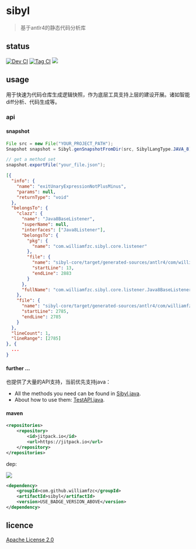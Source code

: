 # sibyl

> 基于antlr4的静态代码分析库

## status

[![Dev CI](https://github.com/williamfzc/sibyl/actions/workflows/normal.yml/badge.svg)](https://github.com/williamfzc/sibyl/actions/workflows/normal.yml)
[![Tag CI](https://github.com/williamfzc/sibyl/actions/workflows/perf.yml/badge.svg)](https://github.com/williamfzc/sibyl/actions/workflows/perf.yml)
[![](https://jitpack.io/v/williamfzc/sibyl.svg)](https://jitpack.io/#williamfzc/sibyl)

## usage

用于快速为代码仓库生成逻辑快照，作为底层工具支持上层的建设开展。诸如智能diff分析、代码生成等。

### api

#### snapshot

```java
File src = new File("YOUR_PROJECT_PATH");
Snapshot snapshot = Sibyl.genSnapshotFromDir(src, SibylLangType.JAVA_8);

// get a method set
snapshot.exportFile("your_file.json");
```

```json
[{
  "info": {
    "name": "exitUnaryExpressionNotPlusMinus",
    "params": null,
    "returnType": "void"
  },
  "belongsTo": {
    "clazz": {
      "name": "Java8BaseListener",
      "superName": null,
      "interfaces": ["Java8Listener"],
      "belongsTo": {
        "pkg": {
          "name": "com.williamfzc.sibyl.core.listener"
        },
        "file": {
          "name": "sibyl-core/target/generated-sources/antlr4/com/williamfzc/sibyl/core/listener/Java8BaseListener.java",
          "startLine": 13,
          "endLine": 2883
        }
      },
      "fullName": "com.williamfzc.sibyl.core.listener.Java8BaseListener"
    },
    "file": {
      "name": "sibyl-core/target/generated-sources/antlr4/com/williamfzc/sibyl/core/listener/Java8BaseListener.java",
      "startLine": 2785,
      "endLine": 2785
    }
  },
  "lineCount": 1,
  "lineRange": [2785]
}, {
  ...
}
```

#### further ...

也提供了大量的API支持，当前优先支持java：

- All the methods you need can be found in [Sibyl.java](https://github.com/williamfzc/sibyl/blob/main/sibyl-core/src/main/java/com/williamfzc/sibyl/core/api/Sibyl.java).
- About how to use them: [TestAPI.java](https://github.com/williamfzc/sibyl/blob/main/sibyl-core/src/test/java/com/williamfzc/sibyl/core/TestAPI.java).

#### maven

```xml
<repositories>
    <repository>
        <id>jitpack.io</id>
        <url>https://jitpack.io</url>
    </repository>
</repositories>
```

dep:

[![](https://jitpack.io/v/williamfzc/sibyl.svg)](https://jitpack.io/#williamfzc/sibyl)

```xml
<dependency>
    <groupId>com.github.williamfzc</groupId>
    <artifactId>sibyl</artifactId>
    <version>USE_BADGE_VERSION_ABOVE</version>
</dependency>
```

## licence

[Apache License 2.0](LICENSE)
